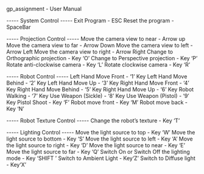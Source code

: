 gp_assignment - User Manual

----- System Control -----
Exit Program - ESC
Reset the program - SpaceBar

----- Projection Control -----
Move the camera view to near - Arrow up
Move the camera view to far - Arrow Down
Move the camera view to left - Arrow Left
Move the camera view to right - Arrow Right
Change to Orthographic projection - Key ‘O’
Change to Perspective projection - Key ‘P’
Rotate anti-clockwise camera  - Key ‘L’
Rotate clockwise camera - Key ‘R’

----- Robot Control -----
Left Hand Move Front - ‘1’ Key
Left Hand Move Behind - ‘2’ Key
Left Hand Move Up - ‘3’ Key
Right Hand Move Front - ‘4’ Key
Right Hand Move Behind - ‘5’ Key
Right Hand Move Up - ‘6’ Key
Robot Walking - ‘7’ Key
Use Weapon (Sickle) - ‘8’ Key
Use Weapon (Pistol) - ‘9’ Key
Pistol Shoot - Key ‘F’
Robot move front - Key ‘M’
Robot move back - Key ‘N’

----- Robot Texture Control -----
Change the robot’s texture - Key ‘T’

----- Lighting Control -----
Move the light source to top - Key ‘W’
Move the light source to bottom - Key ‘S’
Move the light source to left - Key ‘A’
Move the light source to right - Key ‘D’
Move the light source to near - Key ‘E’
Move the light source to far - Key ‘Q’
Switch On or Switch Off the lighting mode - Key ‘SHIFT ’
Switch to Ambient Light - Key‘Z’
Switch to Diffuse light - Key‘X’


